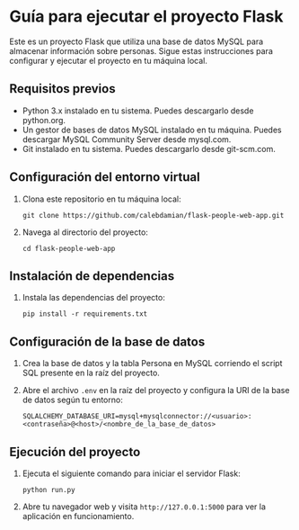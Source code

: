 
Guía para ejecutar el proyecto Flask
====================================

Este es un proyecto Flask que utiliza una base de datos MySQL para almacenar información sobre personas. Sigue estas instrucciones para configurar y ejecutar el proyecto en tu máquina local.

Requisitos previos
------------------

-   Python 3.x instalado en tu sistema. Puedes descargarlo desde python.org.
-   Un gestor de bases de datos MySQL instalado en tu máquina. Puedes descargar MySQL Community Server desde mysql.com.
-   Git instalado en tu sistema. Puedes descargarlo desde git-scm.com.

Configuración del entorno virtual
---------------------------------

1.  Clona este repositorio en tu máquina local:

    `git clone https://github.com/calebdamian/flask-people-web-app.git`

2.  Navega al directorio del proyecto:

 
    `cd flask-people-web-app`


Instalación de dependencias
---------------------------

1.  Instala las dependencias del proyecto:

    `pip install -r requirements.txt`

Configuración de la base de datos
---------------------------------

1. Crea la base de datos y la tabla Persona en MySQL corriendo el script SQL presente en la raíz del proyecto.  



2. Abre el archivo `.env` en la raíz del proyecto y configura la URI de la base de datos según tu entorno:

    `SQLALCHEMY_DATABASE_URI=mysql+mysqlconnector://<usuario>:<contraseña>@<host>/<nombre_de_la_base_de_datos>`

Ejecución del proyecto
----------------------

1.  Ejecuta el siguiente comando para iniciar el servidor Flask:


    `python run.py`

2.  Abre tu navegador web y visita `http://127.0.0.1:5000` para ver la aplicación en funcionamiento.

